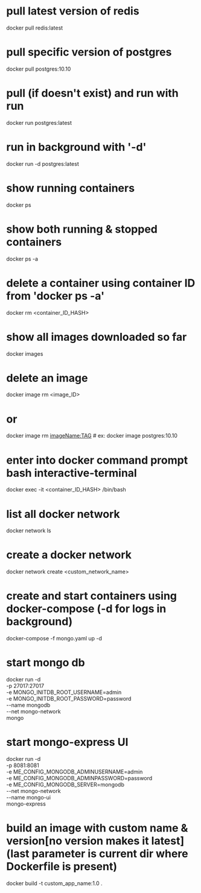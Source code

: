 # pull latest version of redis
docker pull redis:latest

# pull specific version of postgres
docker pull postgres:10.10

# pull (if doesn't exist) and run with run
docker run postgres:latest 

# run in background with '-d' 
docker run -d postgres:latest 

# show running containers
docker ps 

# show both running & stopped containers
docker ps -a

# delete a container using container ID from 'docker ps -a'
docker rm <container_ID_HASH>

# show all images downloaded so far
docker images

# delete an image
docker image rm <image_ID> 
# or 
docker image rm <imageName:TAG> # ex: docker image postgres:10.10

# enter into docker command prompt bash interactive-terminal
docker exec -it <container_ID_HASH> /bin/bash

# list all docker network
docker network ls

# create a docker network
docker network create <custom_network_name>

# create and start containers using docker-compose (-d for logs in background)
docker-compose -f mongo.yaml up -d

# start mongo db
docker run -d \
-p 27017:27017 \
-e MONGO_INITDB_ROOT_USERNAME=admin \
-e MONGO_INITDB_ROOT_PASSWORD=password \
--name mongodb \
--net mongo-network \
mongo

# start mongo-express UI
docker run -d \
-p 8081:8081 \
-e ME_CONFIG_MONGODB_ADMINUSERNAME=admin \
-e ME_CONFIG_MONGODB_ADMINPASSWORD=password \
-e ME_CONFIG_MONGODB_SERVER=mongodb \
--net mongo-network \
--name mongo-ui \
mongo-express

# build an image with custom name & version[no version makes it latest] (last parameter is current dir where Dockerfile is present)
docker build -t custom_app_name:1.0  .
